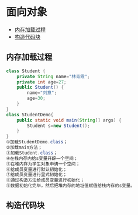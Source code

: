 # 面向对象
  - [内存加载过程](#内存加载过程)
  - [构造代码块](#构造代码块)
  


## 内存加载过程
```java
class Student {
	private String name="林青霞";
	private int age=27;
	public Student() {
		name="刘意";
		age=30;
	}
}
class StudentDemo{
	public static void main(String[] args) {
		Student s=new Student();
	}
}
①加载StudentDemo.class；
②加载main方法；
③加载Student.class；
④在栈内存内给s变量开辟一个空间；
⑤在堆内存为学生对象申请一个空间；
⑥给成员变量进行默认初始化；
⑦给成员变量进行显式初始化；
⑧通过构造方法给成员变量进行初始化；
⑨数据初始化完毕，然后把堆内存的地址值赋值给栈内存的s变量。
```


## 构造代码块
```java

```
